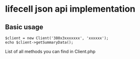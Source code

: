 # lifecell json api implementation
## Basic usage

```
$client = new Client('380x3xxxxxxx', 'xxxxxx');
echo $client->getSummaryData();
```

List of all methods you can find in Client.php

